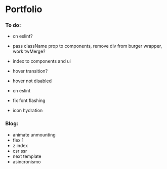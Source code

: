 # Portfolio

### To do:

- cn eslint?
- pass className prop to components, remove div from burger wrapper, work twMerge?
- index to components and ui
- hover transition?
- hover not disabled

- cn eslint
- fix font flashing
- icon hydration

### Blog:

- animate unmounting
- flex 1
- z index
- csr ssr
- next template
- asincronismo

